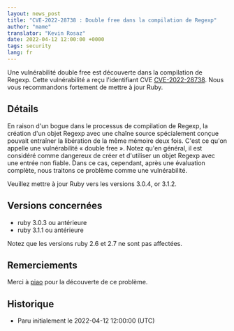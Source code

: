 ```yaml
---
layout: news_post
title: "CVE-2022-28738 : Double free dans la compilation de Regexp"
author: "mame"
translator: "Kevin Rosaz"
date: 2022-04-12 12:00:00 +0000
tags: security
lang: fr
---
```


Une vulnérabilité double free est découverte dans la compilation de Regexp.
Cette vulnérabilité a reçu l'identifiant CVE [CVE-2022-28738](https://nvd.nist.gov/vuln/detail/CVE-2022-28738).
Nous vous recommandons fortement de mettre à jour Ruby.

## Détails

En raison d'un bogue dans le processus de compilation de Regexp, la création d'un objet Regexp avec une chaîne source spécialement conçue pouvait entraîner la libération de la même mémoire deux fois. C'est ce qu'on appelle une vulnérabilité « double free ». Notez qu'en général, il est considéré comme dangereux de créer et d'utiliser un objet Regexp avec une entrée non fiable. Dans ce cas, cependant, après une évaluation complète, nous traitons ce problème comme une vulnérabilité.

Veuillez mettre à jour Ruby vers les versions 3.0.4, or 3.1.2.

## Versions concernées

* ruby 3.0.3 ou antérieure
* ruby 3.1.1 ou antérieure

Notez que les versions ruby ​​2.6 et 2.7 ne sont pas affectées.

## Remerciements

Merci à [piao](https://hackerone.com/piao?type=user) pour la découverte de ce problème.

## Historique

* Paru initialement le 2022-04-12 12:00:00 (UTC)
